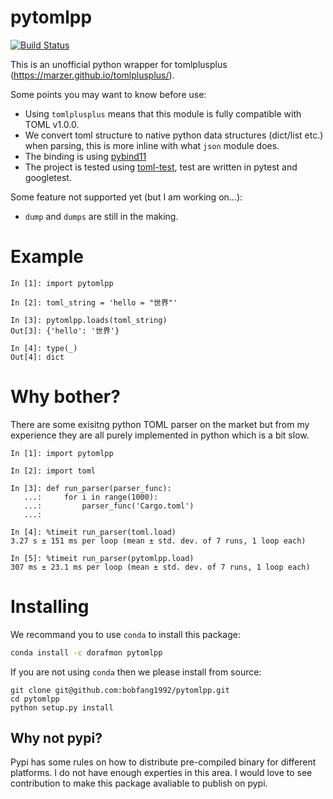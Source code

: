 # pytomlpp

[![Build Status](https://travis-ci.com/bobfang1992/pytomlpp.svg?branch=master)](https://travis-ci.com/bobfang1992/pytomlpp)


This is an unofficial python wrapper for tomlplusplus (https://marzer.github.io/tomlplusplus/).

Some points you may want to know before use:
* Using `tomlplusplus` means that this module is fully compatible with TOML v1.0.0. 
* We convert toml structure to native python data structures (dict/list etc.) when parsing, this is more inline with what `json` module does.
* The binding is using [pybind11](https://github.com/pybind/pybind11)
* The project is tested using [toml-test](https://github.com/BurntSushi/toml-test), test are written in pytest and googletest.

Some feature not supported yet (but I am working on...):

* `dump` and `dumps` are still in the making.

# Example
```
In [1]: import pytomlpp                                                                                                                                                                                                                                                                            

In [2]: toml_string = 'hello = "世界"'                                                                                                                                                                                                                                                             

In [3]: pytomlpp.loads(toml_string)                                                                                                                                                                                                                                                                
Out[3]: {'hello': '世界'}

In [4]: type(_)                                                                                                                                                                                                                                                                                    
Out[4]: dict
```

# Why bother?
There are some exisitng python TOML parser on the market but from my experience they are all purely implemented in python which is a bit slow. 

```
In [1]: import pytomlpp                                                                                                                                                                                                                                                                            

In [2]: import toml                                                                                                                                                                                                                                                                                

In [3]: def run_parser(parser_func): 
   ...:     for i in range(1000): 
   ...:         parser_func('Cargo.toml') 
   ...:                                                                                                                                                                                                                                                                                            

In [4]: %timeit run_parser(toml.load)                                                                                                                                                                                                                                                              
3.27 s ± 151 ms per loop (mean ± std. dev. of 7 runs, 1 loop each)

In [5]: %timeit run_parser(pytomlpp.load)                                                                                                                                                                                                                                                          
307 ms ± 23.1 ms per loop (mean ± std. dev. of 7 runs, 1 loop each)
```

# Installing

We recommand you to use `conda` to install this package:

```sh
conda install -c dorafmon pytomlpp
```

If you are not using `conda` then we please install from source:

```
git clone git@github.com:bobfang1992/pytomlpp.git
cd pytomlpp
python setup.py install
```

## Why not pypi?
Pypi has some rules on how to distribute pre-compiled binary for different platforms. I do not have enough experties in this area. I would love to see contribution to make this package avaliable to publish on pypi.